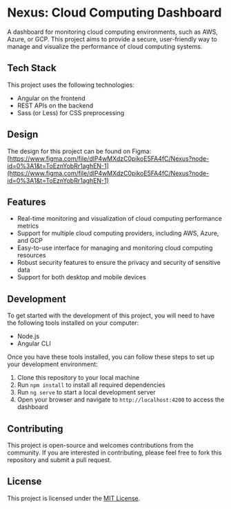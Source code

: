 # Nexus: Cloud Computing Dashboard

A dashboard for monitoring cloud computing environments, such as AWS, Azure, or GCP. This project aims to provide a secure, user-friendly way to manage and visualize the performance of cloud computing systems.

## Tech Stack

This project uses the following technologies:

- Angular on the frontend
- REST APIs on the backend
- Sass (or Less) for CSS preprocessing

## Design

The design for this project can be found on Figma: [https://www.figma.com/file/dlP4wMXdzC0pikoE5FA4fC/Nexus?node-id=0%3A1&t=ToEznYobRr1aghEN-1](https://www.figma.com/file/dlP4wMXdzC0pikoE5FA4fC/Nexus?node-id=0%3A1&t=ToEznYobRr1aghEN-1)

## Features

- Real-time monitoring and visualization of cloud computing performance metrics
- Support for multiple cloud computing providers, including AWS, Azure, and GCP
- Easy-to-use interface for managing and monitoring cloud computing resources
- Robust security features to ensure the privacy and security of sensitive data
- Support for both desktop and mobile devices

## Development

To get started with the development of this project, you will need to have the following tools installed on your computer:

- Node.js
- Angular CLI

Once you have these tools installed, you can follow these steps to set up your development environment:

1. Clone this repository to your local machine
2. Run `npm install` to install all required dependencies
3. Run `ng serve` to start a local development server
4. Open your browser and navigate to `http://localhost:4200` to access the dashboard

## Contributing

This project is open-source and welcomes contributions from the community. If you are interested in contributing, please feel free to fork this repository and submit a pull request.

## License

This project is licensed under the [MIT License](LICENSE).
